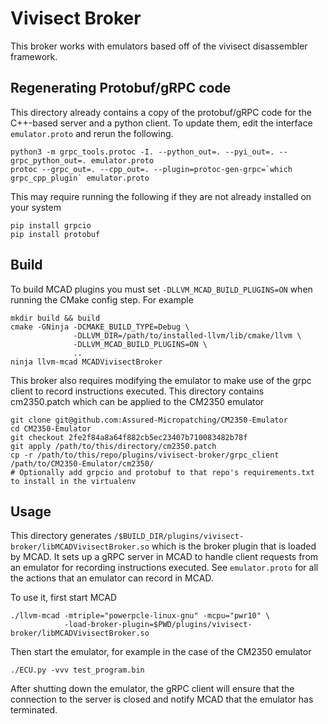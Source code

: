 # Vivisect Broker

This broker works with emulators based off of the vivisect disassembler framework.

## Regenerating Protobuf/gRPC code

This directory already contains a copy of the protobuf/gRPC code for the
C++-based server and a python client. To update them, edit the interface
`emulator.proto` and rerun the following.

```
python3 -m grpc_tools.protoc -I. --python_out=. --pyi_out=. --grpc_python_out=. emulator.proto
protoc --grpc_out=. --cpp_out=. --plugin=protoc-gen-grpc=`which grpc_cpp_plugin` emulator.proto
```

This may require running the following if they are not already installed on your system

```
pip install grpcio
pip install protobuf
```

## Build

To build MCAD plugins you must set `-DLLVM_MCAD_BUILD_PLUGINS=ON` when running
the CMake config step. For example

```
mkdir build && build
cmake -GNinja -DCMAKE_BUILD_TYPE=Debug \
              -DLLVM_DIR=/path/to/installed-llvm/lib/cmake/llvm \
              -DLLVM_MCAD_BUILD_PLUGINS=ON \
              ..
ninja llvm-mcad MCADVivisectBroker
```

This broker also requires modifying the emulator to make use of the grpc client
to record instructions executed. This directory contains cm2350.patch which can
be applied to the CM2350 emulator

```
git clone git@github.com:Assured-Micropatching/CM2350-Emulator
cd CM2350-Emulator
git checkout 2fe2f84a8a64f882cb5ec23407b710083482b78f
git apply /path/to/this/directory/cm2350.patch
cp -r /path/to/this/repo/plugins/vivisect-broker/grpc_client /path/to/CM2350-Emulator/cm2350/
# Optionally add grpcio and protobuf to that repo's requirements.txt to install in the virtualenv
```

## Usage

This directory generates
`/$BUILD_DIR/plugins/vivisect-broker/libMCADVivisectBroker.so` which is the
broker plugin that is loaded by MCAD. It sets up a gRPC server in MCAD to handle
client requests from an emulator for recording instructions executed. See
`emulator.proto` for all the actions that an emulator can record in MCAD.

To use it, first start MCAD
```
./llvm-mcad -mtriple="powerpcle-linux-gnu" -mcpu="pwr10" \
            -load-broker-plugin=$PWD/plugins/vivisect-broker/libMCADVivisectBroker.so
```

Then start the emulator, for example in the case of the CM2350 emulator

```
./ECU.py -vvv test_program.bin
```

After shutting down the emulator, the gRPC client will ensure that the
connection to the server is closed and notify MCAD that the emulator has
terminated.
